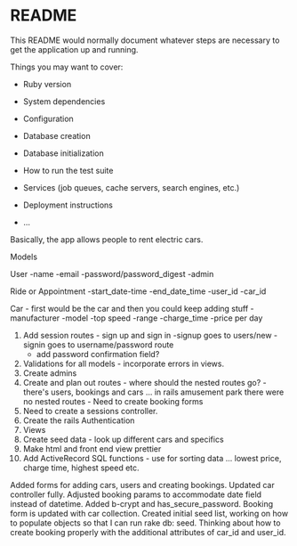 # README

This README would normally document whatever steps are necessary to get the
application up and running.

Things you may want to cover:

* Ruby version

* System dependencies

* Configuration

* Database creation

* Database initialization

* How to run the test suite

* Services (job queues, cache servers, search engines, etc.)

* Deployment instructions

* ...

Basically, the app allows people to rent electric cars.

Models

  User
    -name
    -email
    -password/password_digest
    -admin

  Ride or Appointment
    -start_date-time
    -end_date_time
    -user_id
    -car_id

  Car - first would be the car and then you could keep adding stuff
    -manufacturer
    -model
    -top speed
    -range
    -charge_time
    -price per day


  1. Add session routes
    - sign up and sign in
      -signup goes to users/new
      -signin goes to username/password route
        - add password confirmation field?
  2. Validations for all models
    - incorporate errors in views.
  3. Create admins
  4. Create and plan out routes
    - where should the nested routes go?
    - there's users, bookings and cars ... in rails amusement park there were no nested routes
    - Need to create booking forms
  5. Need to create a sessions controller.
  6. Create the rails Authentication
  7. Views
  8. Create seed data - look up different cars and specifics
  9. Make html and front end view prettier
  10. Add ActiveRecord SQL functions - use for sorting data ... lowest price, charge time, highest speed etc.

  Added forms for adding cars, users and creating bookings. Updated car controller fully. Adjusted booking params to accommodate date field instead of datetime. Added b-crypt and has_secure_password. Booking form is updated with car collection. Created initial seed list, working on how to populate objects so that I can run rake db: seed. Thinking about how to create booking properly with the additional attributes of car_id and user_id.
